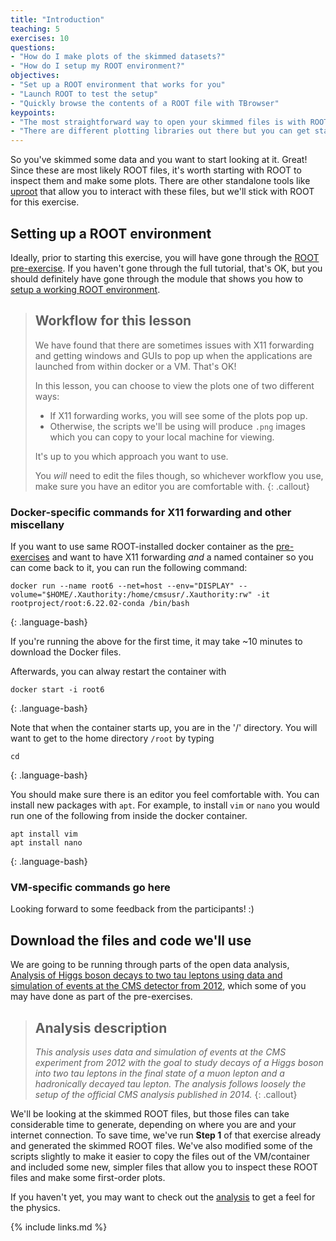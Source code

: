 ```yaml
---
title: "Introduction"
teaching: 5
exercises: 10
questions:
- "How do I make plots of the skimmed datasets?"
- "How do I setup my ROOT environment?"
objectives:
- "Set up a ROOT environment that works for you"
- "Launch ROOT to test the setup"
- "Quickly browse the contents of a ROOT file with TBrowser"
keypoints:
- "The most straightforward way to open your skimmed files is with ROOT"
- "There are different plotting libraries out there but you can get started pretty easily with ROOT"
---
```


So you've skimmed some data and you want to start looking at it. Great! Since
these are most likely ROOT files, it's worth starting with ROOT to inspect them 
and make some plots. There are other standalone tools like [uproot](https://github.com/scikit-hep/uproot)
that allow you to interact with these files, but we'll stick with ROOT for this exercise. 

## Setting up a ROOT environment

Ideally, prior to starting this exercise, you will have gone through 
the [ROOT pre-exercise](https://cms-opendata-workshop.github.io/workshop-lesson-root/).
If you haven't gone through the full tutorial, that's OK, but you should 
definitely have gone through the module that shows you how to 
[setup a working ROOT environment](https://cms-opendata-workshop.github.io/workshop-lesson-root/02-get-root/index.html).

> ## Workflow for this lesson
> We have found that there are sometimes issues with X11 forwarding and getting
> windows and GUIs to pop up when the applications are launched from within
> docker or a VM. That's OK! 
>
> In this lesson, you can choose to view the plots one of two different ways:
> * If X11 forwarding works, you will see some of the plots pop up. 
> * Otherwise, the scripts we'll be using will produce `.png` images which you can 
> copy to your local machine for viewing. 
> 
> It's up to you which approach you want to use. 
>
> You *will* need to edit the files though, so whichever workflow you use, make sure
> you have an editor you are comfortable with. 
{: .callout}

### Docker-specific commands for X11 forwarding and other miscellany

If you want to use same ROOT-installed docker container as the 
[pre-exercises](https://cms-opendata-workshop.github.io/workshop-lesson-root/) and want to have X11
forwarding *and* a named container so you can come back to it, you can run the following command:

~~~
docker run --name root6 --net=host --env="DISPLAY" --volume="$HOME/.Xauthority:/home/cmsusr/.Xauthority:rw" -it rootproject/root:6.22.02-conda /bin/bash
~~~
{: .language-bash}

If you're running the above for the first time, it may take ~10 minutes to download the Docker files. 

Afterwards, you can alway restart the container with 

~~~
docker start -i root6
~~~
{: .language-bash}

Note that when the container starts up, you are in the '/' directory. You will want to 
get to the home directory
`/root` by typing

~~~
cd
~~~
{: .language-bash}

You should make sure there is an editor you feel comfortable with. You can install
new packages with `apt`. For example, to install `vim` or `nano` you would run one of
the following from inside the docker container. 

~~~
apt install vim
apt install nano
~~~
{: .language-bash}


### VM-specific commands go here

Looking forward to some feedback from the participants! :)


## Download the files and code we'll use

We are going to be running through parts of the open data analysis,
[Analysis of Higgs boson decays to two tau leptons using data and simulation of events at the CMS detector from 2012](http://opendata.cern.ch/record/12350),
which some of you may have done as part of the pre-exercises. 

> ## Analysis description
> *This analysis uses data and simulation of events at the CMS experiment from 
> 2012 with the goal to study decays of a Higgs boson into two tau leptons 
> in the final state of a muon lepton and a hadronically decayed tau lepton. 
> The analysis follows loosely the setup of the official CMS analysis published in 2014.*
{: .callout}

We'll be looking at the skimmed ROOT files, but those files can take considerable time to 
generate, depending on where you are and your internet connection. To save time, we've run
**Step 1** of that exercise already and generated the skimmed ROOT files. We've also 
modified some of the scripts slightly to make it easier to copy the files out of the VM/container
and included some new, simpler files that allow you to inspect these ROOT files
and make some first-order plots. 

If you haven't yet, you may want to check out the [analysis](http://opendata.cern.ch/record/12350)
to get a feel for the physics. 



{% include links.md %}

